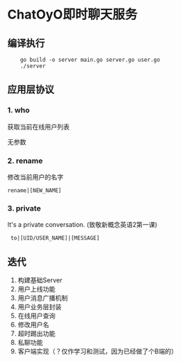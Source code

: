 # ChatOyO即时聊天服务

## 编译执行

```shell
    go build -o server main.go server.go user.go
    ./server
```

## 应用层协议

### 1. who

获取当前在线用户列表

无参数

### 2. rename

修改当前用户的名字

`` rename|[NEW_NAME] ``

### 3. private

It's a private conversation. (致敬新概念英语2第一课)

`` to|[UID/USER_NAME]|[MESSAGE]``

## 迭代

1. 构建基础Server
2. 用户上线功能
3. 用户消息广播机制
4. 用户业务层封装
5. 在线用户查询
6. 修改用户名
7. 超时踢出功能
8. 私聊功能
9. 客户端实现（？仅作学习和测试，因为已经做了个B端的）